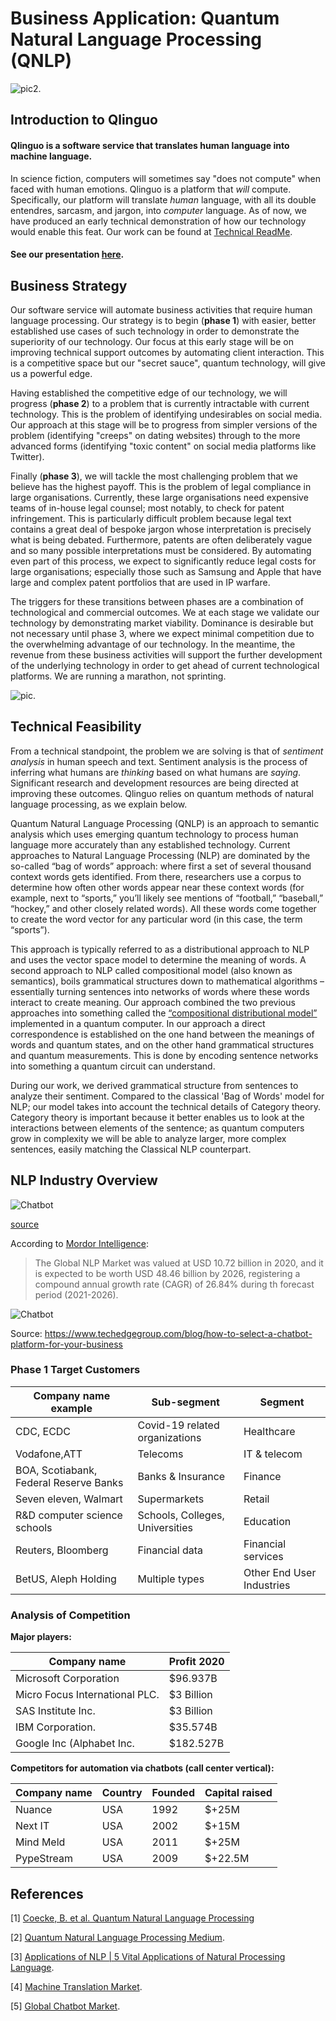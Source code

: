 # Business Application: Quantum Natural Language Processing (QNLP)

![pic2](images/cir.png).

## Introduction to Qlinguo

#### Qlinguo is a software service that translates human language into machine language.

In science fiction, computers will sometimes say "does not compute" when faced with human emotions.
Qlinguo is a platform that *will* compute. Specifically, our platform will translate *human* language,
with all its double entendres, sarcasm, and jargon, into *computer* language.
As of now, we have produced an early technical demonstration of how our technology would enable this feat.
Our work can be found at [Technical ReadMe](README.md).

#### See our presentation [here](https://drive.google.com/file/d/18cDZyMOz2K5DMXj6QvFpHl18n7QQZbOi/view?usp=sharing).

## Business Strategy

Our software service will automate business activities that require human language processing.
Our strategy is to begin (**phase 1**) with easier, better established use cases of such technology in order to demonstrate the superiority of our technology. Our focus at this early stage will be on improving technical support outcomes by automating client interaction. This is a competitive space but our "secret sauce", quantum technology, will give us a powerful edge.

Having established the competitive edge of our technology, we will progress (**phase 2**) to a problem that is currently intractable with current technology. This is the problem of identifying undesirables on social media. Our approach at this stage will be to progress from simpler versions of the problem (identifying "creeps" on dating websites) through to the more advanced forms (identifying "toxic content" on social media platforms like Twitter).

Finally (**phase 3**), we will tackle the most challenging problem that we believe has the highest payoff. This is the problem of legal compliance in large organisations. Currently, these large organisations need expensive teams of in-house legal counsel; most notably, to check for patent infringement. This is particularly difficult problem because legal text contains a great deal of bespoke jargon whose interpretation is precisely what is being debated. Furthermore, patents are often deliberately vague and so many possible interpretations must be considered. By automating even part of this process, we expect to significantly reduce legal costs for large organisations; especially those such as Samsung and Apple that have large and complex patent portfolios that are used in IP warfare.

The triggers for these transitions between phases are a combination of technological and commercial outcomes. We at each stage we validate our technology by demonstrating market viability. Dominance is desirable but not necessary until phase 3, where we expect minimal competition due to the overwhelming advantage of our technology. In the meantime, the revenue from these business activities will support the further development of the underlying technology in order to get ahead of current technological platforms. We are running a marathon, not sprinting.

![pic](images/earnings.png).

## Technical Feasibility

From a technical standpoint, the problem we are solving is that of *sentiment analysis* in human speech and text. Sentiment analysis is the process of inferring what humans are *thinking* based on what humans are *saying*. Significant research and development resources are being directed at improving these outcomes. Qlinguo relies on quantum methods of natural language processing, as we explain below.

Quantum Natural Language Processing (QNLP) is an approach to semantic analysis which uses emerging quantum technology to process human language more accurately than any established technology. Current approaches to Natural Language Processing (NLP) are dominated by the so-called “bag of words” approach: where first a set of several thousand context words gets identified. From there, researchers use a corpus to determine how often other words appear near these context words (for example, next to “sports,” you’ll likely see mentions of “football,” “baseball,” “hockey,” and other closely related words). All these words come together to create the word vector for any particular word (in this case, the term “sports”).

This approach is typically referred to as a distributional approach to NLP and uses the vector space model to determine the meaning of words. A second approach to NLP called compositional model (also known as semantics), boils grammatical structures down to mathematical algorithms – essentially turning sentences into networks of words where these words interact to create meaning. Our approach combined the two previous approaches into something called the [“compositional distributional model”](https://arxiv.org/abs/1003.4394) implemented in a quantum computer. In our approach a direct correspondence is established on the one hand between the meanings of words and quantum states, and on the other hand grammatical structures and quantum measurements. This is done by encoding sentence networks into something a quantum circuit can understand.

During our work, we derived grammatical structure from sentences to analyze their sentiment. Compared to the classical 'Bag of Words' model for NLP; our model takes into account the technical details of Category theory. Category theory is important because it better enables us to look at the  interactions between elements of the sentence; as quantum computers grow in complexity we will be able to analyze larger, more complex sentences, easily matching the Classical NLP counterpart.

## NLP Industry Overview

![Chatbot](images/nlp2.png)

[source](https://www.kbvresearch.com/natural-language-processing-market/)

According to [Mordor Intelligence](https://www.mordorintelligence.com/industry-reports/natural-language-processing-market):

> The Global NLP Market was valued at USD 10.72 billion in 2020, and it is expected to be worth USD 48.46 billion by 2026, registering a compound annual growth rate (CAGR) of 26.84% during th forecast period (2021-2026).

![Chatbot](https://www.techedgegroup.com/hs-fs/hubfs/chatbots-1.jpg?width=729&name=chatbots-1.jpg)

Source: https://www.techedgegroup.com/blog/how-to-select-a-chatbot-platform-for-your-business

### Phase 1 Target Customers
|Company name example|Sub-segment|Segment|
|----|----|----|
| CDC, ECDC|Covid-19 related organizations|Healthcare|
|Vodafone,ATT|Telecoms|IT & telecom|
|BOA, Scotiabank, Federal Reserve Banks|Banks & Insurance|Finance|
|Seven eleven, Walmart| Supermarkets|Retail|
|R&D computer science schools|Schools, Colleges, Universities|Education|
|Reuters, Bloomberg|Financial data|Financial services|
|BetUS, Aleph Holding |Multiple types|Other End User Industries|


### Analysis of Competition

**Major players:**

|Company name|Profit 2020|
|----|----|
| Microsoft Corporation| $96.937B|
|Micro Focus International PLC.| $3 Billion|
| SAS Institute Inc.|$3 Billion|
| IBM Corporation.| $35.574B |
|Google Inc (Alphabet Inc.|$182.527B |

**Competitors for automation via chatbots (call center vertical):**

|Company name|Country| Founded|Capital raised|
|----|----|----|----|
| Nuance|USA|1992| $+25M|
|Next IT|USA|2002| $+15M|
|Mind Meld|USA |2011|$+25M|
|PypeStream|USA|2009|$+22.5M |





## References
[1] [Coecke, B. et al. Quantum Natural Language Processing](http://www.cs.ox.ac.uk/people/bob.coecke/QNLP-ACT.pdf)

[2] [Quantum Natural Language Processing Medium](https://medium.com/cambridge-quantum-computing/quantum-natural-language-processing-748d6f27b31d).

[3] [Applications of NLP | 5 Vital Applications of Natural Processing Language](https://www.educba.com/applications-of-nlp/).

[4] [Machine Translation Market](https://www.mordorintelligence.com/industry-reports/machine-translation-market).

[5] [Global Chatbot Market](https://www.marketdataforecast.com/market-reports/chatbot-market).
